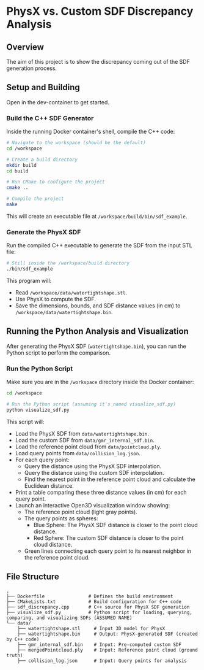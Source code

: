 # PhysX vs. Custom SDF Discrepancy Analysis

## Overview

The aim of this project is to show the discrepancy coming out of the SDF generation process.

## Setup and Building

Open in the dev-container to get started.

### Build the C++ SDF Generator

Inside the running Docker container's shell, compile the C++ code:

```bash
# Navigate to the workspace (should be the default)
cd /workspace

# Create a build directory
mkdir build
cd build

# Run CMake to configure the project
cmake ..

# Compile the project
make
```

This will create an executable file at `/workspace/build/bin/sdf_example`.

### Generate the PhysX SDF

Run the compiled C++ executable to generate the SDF from the input STL file:

```bash
# Still inside the /workspace/build directory
./bin/sdf_example
```

This program will:
- Read `/workspace/data/watertightshape.stl`.
- Use PhysX to compute the SDF.
- Save the dimensions, bounds, and SDF distance values (in cm) to `/workspace/data/watertightshape.bin`.

## Running the Python Analysis and Visualization

After generating the PhysX SDF (`watertightshape.bin`), you can run the Python script to perform the comparison.

### Run the Python Script

Make sure you are in the `/workspace` directory inside the Docker container:

```bash
cd /workspace

# Run the Python script (assuming it's named visualize_sdf.py)
python visualize_sdf.py
```

This script will:
- Load the PhysX SDF from `data/watertightshape.bin`.
- Load the custom SDF from `data/gmr_internal_sdf.bin`.
- Load the reference point cloud from `data/pointcloud.ply`.
- Load query points from `data/collision_log.json`.
- For each query point:
  - Query the distance using the PhysX SDF interpolation.
  - Query the distance using the custom SDF interpolation.
  - Find the nearest point in the reference point cloud and calculate the Euclidean distance.
- Print a table comparing these three distance values (in cm) for each query point.
- Launch an interactive Open3D visualization window showing:
  - The reference point cloud (light gray points).
  - The query points as spheres:
    - Blue Sphere: The PhysX SDF distance is closer to the point cloud distance.
    - Red Sphere: The custom SDF distance is closer to the point cloud distance.
  - Green lines connecting each query point to its nearest neighbor in the reference point cloud.

## File Structure

```
.
├── Dockerfile                # Defines the build environment
├── CMakeLists.txt            # Build configuration for C++ code
├── sdf_discrepancy.cpp       # C++ source for PhysX SDF generation
├── visualize_sdf.py          # Python script for loading, querying, comparing, and visualizing SDFs (ASSUMED NAME)
└── data/
    ├── watertightshape.stl     # Input 3D model for PhysX
    ├── watertightshape.bin     # Output: PhysX-generated SDF (created by C++ code)
    ├── gmr_internal_sdf.bin    # Input: Pre-computed custom SDF
    ├── mergedPointcloud.ply    # Input: Reference point cloud (ground truth)
    ├── collision_log.json      # Input: Query points for analysis
```